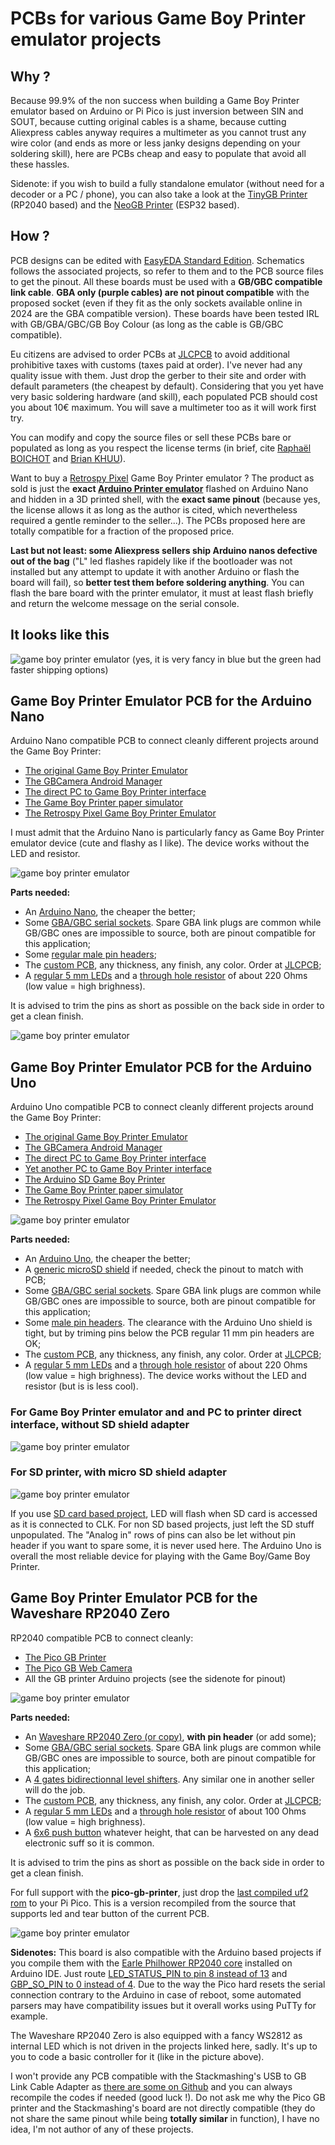 # PCBs for various Game Boy Printer emulator projects

## Why ?
Because 99.9% of the non success when building a Game Boy Printer emulator based on Arduino or Pi Pico is just inversion between SIN and SOUT, because cutting original cables is a shame, because cutting Aliexpress cables anyway requires a multimeter as you cannot trust any wire color (and ends as more or less janky designs depending on your soldering skill), here are PCBs cheap and easy to populate that avoid all these hassles.

Sidenote: if you wish to build a fully standalone emulator (without need for a decoder or a PC / phone), you can also take a look at the [TinyGB Printer](https://github.com/Raphael-Boichot/The-TinyGB-Printer) (RP2040 based) and the [NeoGB Printer](https://github.com/zenaro147/NeoGB-Printer) (ESP32 based).

## How ?
PCB designs can be edited with [EasyEDA Standard Edition](https://easyeda.com). Schematics follows the associated projects, so refer to them and to the PCB source files to get the pinout. All these boards must be used with a **GB/GBC compatible link cable**. **GBA only (purple cables) are not pinout compatible** with the proposed socket (even if they fit as the only sockets available online in 2024 are the GBA compatible version). These boards have been tested IRL with GB/GBA/GBC/GB Boy Colour (as long as the cable is GB/GBC compatible).

Eu citizens are advised to order PCBs at [JLCPCB](https://jlcpcb.com/) to avoid additional prohibitive taxes with customs (taxes paid at order). I've never had any quality issue with them. Just drop the gerber to their site and order with default parameters (the cheapest by default). Considering that you yet have very basic soldering hardware (and skill), each populated PCB should cost you about 10€ maximum. You will save a multimeter too as it will work first try.

You can modify and copy the source files or sell these PCBs bare or populated as long as you respect the license terms (in brief, cite [Raphaël BOICHOT](https://github.com/Raphael-Boichot) and [Brian KHUU](https://github.com/mofosyne)). 

Want to buy a [Retrospy Pixel](https://retro-spy.com/product/pixel-gameboy-printer/) Game Boy Printer emulator ? The product as sold is just the **exact [Arduino Printer emulator](https://github.com/mofosyne/arduino-gameboy-printer-emulator)** flashed on Arduino Nano and hidden in a 3D printed shell, with the **exact same pinout** (because yes, the license allows it as long as the author is cited, which nevertheless required a gentle reminder to the seller...). The PCBs proposed here are totally compatible for a fraction of the proposed price.

**Last but not least: some Aliexpress sellers ship Arduino nanos defective out of the bag** ("L" led flashes rapidely like if the bootloader was not installed but any attempt to update it with another Arduino or flash the board will fail), so **better test them before soldering anything**. You can flash the bare board with the printer emulator, it must at least flash briefly and return the welcome message on the serial console.

## It looks like this
![game boy printer emulator](/All_PCBs.jpg)
(yes, it is very fancy in blue but the green had faster shipping options)

## Game Boy Printer Emulator PCB for the Arduino Nano
Arduino Nano compatible PCB to connect cleanly different projects around the Game Boy Printer: 
- [The original Game Boy Printer Emulator](https://github.com/mofosyne/arduino-gameboy-printer-emulator)
- [The GBCamera Android Manager](https://github.com/Mraulio/GBCamera-Android-Manager)
- [The direct PC to Game Boy Printer interface](https://github.com/Raphael-Boichot/PC-to-Game-Boy-Printer-interface)
- [The Game Boy Printer paper simulator](https://github.com/Raphael-Boichot/GameboyPrinterPaperSimulation)
- [The Retrospy Pixel Game Boy Printer Emulator](https://github.com/retrospy/RetroSpy)

I must admit that the Arduino Nano is particularly fancy as Game Boy Printer emulator device (cute and flashy as I like). The device works without the LED and resistor.

![game boy printer emulator](PCB_Arduino_Nano/PCB.png)

**Parts needed:** 
- An [Arduino Nano](https://www.aliexpress.com/item/1005006053215107.html), the cheaper the better;
- Some [GBA/GBC serial sockets](https://www.aliexpress.com/item/1005006358075502.html). Spare GBA link plugs are common while GB/GBC ones are impossible to source, both are pinout compatible for this application;
- Some [regular male pin headers](https://www.aliexpress.com/item/1005002577212594.html);
- The [custom PCB](/PCB_Arduino_Nano), any thickness, any finish, any color. Order at [JLCPCB](https://jlcpcb.com/);
- A [regular 5 mm LEDs](https://www.aliexpress.com/item/32848810276.html) and a [through hole resistor](https://www.aliexpress.com/item/32866216363.html) of about 220 Ohms (low value = high brighness).

It is advised to trim the pins as short as possible on the back side in order to get a clean finish.

![game boy printer emulator](PCB_Arduino_Nano/Nano_shield.jpg)

## Game Boy Printer Emulator PCB for the Arduino Uno
Arduino Uno compatible PCB to connect cleanly different projects around the Game Boy Printer: 
- [The original Game Boy Printer Emulator](https://github.com/mofosyne/arduino-gameboy-printer-emulator)
- [The GBCamera Android Manager](https://github.com/Mraulio/GBCamera-Android-Manager)
- [The direct PC to Game Boy Printer interface](https://github.com/Raphael-Boichot/PC-to-Game-Boy-Printer-interface)
- [Yet another PC to Game Boy Printer interface](https://github.com/Raphael-Boichot/Yet-another-PC-to-Game-Boy-Printer-interface)
- [The Arduino SD Game Boy Printer](https://github.com/Raphael-Boichot/The-Arduino-SD-Game-Boy-Printer)
- [The Game Boy Printer paper simulator](https://github.com/Raphael-Boichot/GameboyPrinterPaperSimulation)
- [The Retrospy Pixel Game Boy Printer Emulator](https://github.com/retrospy/RetroSpy)

![game boy printer emulator](PCB_Arduino_Uno/PCB.png)

**Parts needed:** 
- An [Arduino Uno](https://www.aliexpress.com/item/1005002997846504.html), the cheaper the better;
- A [generic microSD shield](https://www.aliexpress.com/item/1005006059963950.html) if needed, check the pinout to match with PCB;
- Some [GBA/GBC serial sockets](https://www.aliexpress.com/item/1005006358075502.html). Spare GBA link plugs are common while GB/GBC ones are impossible to source, both are pinout compatible for this application;
- Some [male pin headers](https://www.aliexpress.com/item/1005006104110168.html). The clearance with the Arduino Uno shield is tight, but by triming pins below the PCB regular 11 mm pin headers are OK;
- The [custom PCB](/PCB_Arduino_Uno), any thickness, any finish, any color. Order at [JLCPCB](https://jlcpcb.com/);
- A [regular 5 mm LEDs](https://www.aliexpress.com/item/32848810276.html) and a [through hole resistor](https://www.aliexpress.com/item/32866216363.html) of about 220 Ohms (low value = high brighness). The device works without the LED and resistor (but is is less cool).

### For Game Boy Printer emulator and and PC to printer direct interface, without SD shield adapter
![game boy printer emulator](/PCB_Arduino_Uno/Arduino_shield.jpg)

### For SD printer, with micro SD shield adapter
![game boy printer emulator](/PCB_Arduino_Uno/Arduino_Shield_with_SD.jpg)

If you use [SD card based project](https://github.com/Raphael-Boichot/The-Arduino-SD-Game-Boy-Printer), LED will flash when SD card is accessed as it is connected to CLK. For non SD based projects, just left the SD stuff unpopulated. The "Analog in" rows of pins can also be let without pin header if you want to spare some, it is never used here. The Arduino Uno is overall the most reliable device for playing with the Game Boy/Game Boy Printer.

## Game Boy Printer Emulator PCB for the Waveshare RP2040 Zero
RP2040 compatible PCB to connect cleanly:
- [The Pico GB Printer](https://github.com/untoxa/pico-gb-printer)
- [The Pico GB Web Camera](https://github.com/untoxa/pico-gb-webcamera)
- All the GB printer Arduino projects (see the sidenote for pinout)

![game boy printer emulator](PCB_RP2040_Zero/PCB.png)

**Parts needed:** 
- An [Waveshare RP2040 Zero (or copy)](https://www.aliexpress.com/item/1005003504006451.html), **with pin header** (or add some);
- Some [GBA/GBC serial sockets](https://www.aliexpress.com/item/1005006358075502.html). Spare GBA link plugs are common while GB/GBC ones are impossible to source, both are pinout compatible for this application;
- A [4 gates bidirectionnal level shifters](https://www.aliexpress.com/item/1005004560297038.html). Any similar one in another seller will do the job.
- The [custom PCB](/PCB_RP2040_Zero), any thickness, any finish, any color. Order at [JLCPCB](https://jlcpcb.com/);
- A [regular 5 mm LEDs](https://www.aliexpress.com/item/32848810276.html) and a [through hole resistor](https://www.aliexpress.com/item/32866216363.html) of about 100 Ohms (low value = high brighness).
- A [6x6 push button](https://www.aliexpress.com/item/1005003938244847.html)  whatever height, that can be harvested on any dead electronic suff so it is common.

It is advised to trim the pins as short as possible on the back side in order to get a clean finish.

For full support with the **pico-gb-printer**, just drop the [last compiled uf2 rom](/PCB_RP2040_Zero/pico_gb_printer.uf2) to your Pi Pico. This is a version recompiled from the source that supports led and tear button of the current PCB.

![game boy printer emulator](/PCB_RP2040_Zero/Pi_Zero_shield.jpg)

**Sidenotes:**
This board is also compatible with the Arduino based projects if you compile them with the [Earle Philhower RP2040 core](https://github.com/earlephilhower/arduino-pico) installed on Arduino IDE. Just route [LED_STATUS_PIN to pin 8 instead of 13](https://github.com/mofosyne/arduino-gameboy-printer-emulator/blob/30b91fd60cae8a97a446764cba289b109bcb47d4/GameBoyPrinterEmulator/GameBoyPrinterEmulator.ino#L88) and [GBP_SO_PIN to 0 instead of 4](https://github.com/mofosyne/arduino-gameboy-printer-emulator/blob/30b91fd60cae8a97a446764cba289b109bcb47d4/GameBoyPrinterEmulator/GameBoyPrinterEmulator.ino#L83). Due to the way the Pico hard resets the serial connection contrary to the Arduino in case of reboot, some automated parsers may have compatibility issues but it overall works using PuTTy for example.

The Waveshare RP2040 Zero is also equipped with a fancy WS2812 as internal LED which is not driven in the projects linked here, sadly. It's up to you to code a basic controller for it (like in the picture above).

I won't provide any PCB compatible with the Stackmashing's USB to GB Link Cable Adapter as [there are some on Github](https://github.com/agtbaskara/game-boy-pico-link-board) and you can always recompile the codes if needed (good luck !). Do not ask me why the Pico GB printer and the Stackmashing's board are not directly compatible (they do not share the same pinout while being **totally similar** in function), I have no idea, I'm not author of any of these projects.
